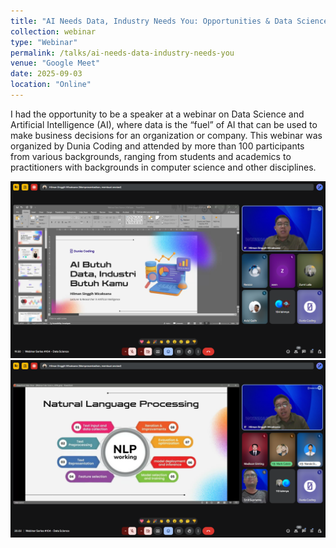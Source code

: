 ```yaml
---
title: "AI Needs Data, Industry Needs You: Opportunities & Data Science Skills in the Future"
collection: webinar
type: "Webinar"
permalink: /talks/ai-needs-data-industry-needs-you
venue: "Google Meet"
date: 2025-09-03
location: "Online"
---
```


I had the opportunity to be a speaker at a webinar on Data Science and Artificial Intelligence (AI), where data is the “fuel” of AI that can be used to make business decisions for an organization or company. This webinar was organized by Dunia Coding and attended by more than 100 participants from various backgrounds, ranging from students and academics to practitioners with backgrounds in computer science and other disciplines.

<img src="/images/webinar-data-science.png" />
<br/>
<img src="/images/webinar-data-science-2.png" />
